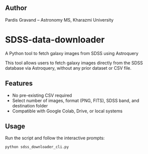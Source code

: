 ## Author
Pardis Gravand – Astronomy MS, Kharazmi University

# SDSS-data-downloader
 A Python tool to fetch galaxy images from SDSS using Astroquery

This tool allows users to fetch galaxy images directly from the SDSS database via Astroquery, without any prior dataset or CSV file.

## Features
- No pre-existing CSV required
- Select number of images, format (PNG, FITS), SDSS band, and destination folder
- Compatible with Google Colab, Drive, or local systems

## Usage
Run the script and follow the interactive prompts:


```bash
python sdss_downloader_cli.py
